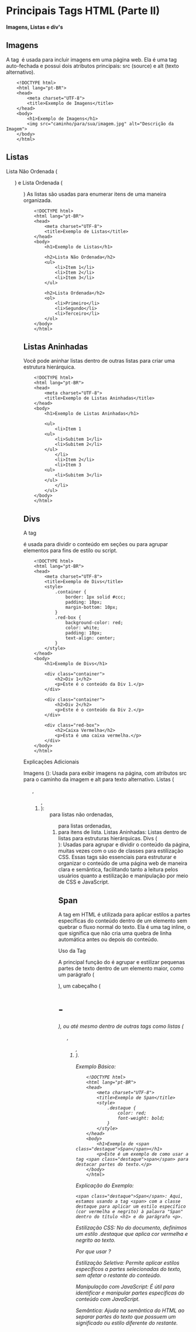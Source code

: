 # Principais Tags HTML (Parte II)

**Imagens, Listas e div's**

## Imagens

A tag <img> é usada para incluir imagens em uma página web. Ela é uma tag auto-fechada e possui dois atributos principais: src (source) e alt (texto alternativo).

        <!DOCTYPE html>
        <html lang="pt-BR">
        <head>
            <meta charset="UTF-8">
            <title>Exemplo de Imagens</title>
        </head>
        <body>
            <h1>Exemplo de Imagens</h1>
            <img src="caminho/para/sua/imagem.jpg" alt="Descrição da Imagem">
        </body>
        </html>

## Listas

Lista Não Ordenada (<ul>) e Lista Ordenada (<ol>)
As listas são usadas para enumerar itens de uma maneira organizada.

        <!DOCTYPE html>
        <html lang="pt-BR">
        <head>
            <meta charset="UTF-8">
            <title>Exemplo de Listas</title>
        </head>
        <body>
            <h1>Exemplo de Listas</h1>

            <h2>Lista Não Ordenada</h2>
            <ul>
                <li>Item 1</li>
                <li>Item 2</li>
                <li>Item 3</li>
            </ul>

            <h2>Lista Ordenada</h2>
            <ol>
                <li>Primeiro</li>
                <li>Segundo</li>
                <li>Terceiro</li>
            </ol>
        </body>
        </html>

## Listas Aninhadas

Você pode aninhar listas dentro de outras listas para criar uma estrutura hierárquica.

        <!DOCTYPE html>
        <html lang="pt-BR">
        <head>
            <meta charset="UTF-8">
            <title>Exemplo de Listas Aninhadas</title>
        </head>
        <body>
            <h1>Exemplo de Listas Aninhadas</h1>

            <ul>
                <li>Item 1
            <ul>
                <li>Subitem 1</li>
                <li>Subitem 2</li>
            </ul>
                </li>
                <li>Item 2</li>
                <li>Item 3
            <ul>
                <li>Subitem 3</li>
            </ul>
                </li>
            </ul>
        </body>
        </html>

## Divs

A tag <div> é usada para dividir o conteúdo em seções ou para agrupar elementos para fins de estilo ou script.

        <!DOCTYPE html>
        <html lang="pt-BR">
        <head>
            <meta charset="UTF-8">
            <title>Exemplo de Divs</title>
            <style>
                .container {
                    border: 1px solid #ccc;
                    padding: 10px;
                    margin-bottom: 10px;
                }
                .red-box {
                    background-color: red;
                    color: white;
                    padding: 10px;
                    text-align: center;
                }
            </style>
        </head>
        <body>
            <h1>Exemplo de Divs</h1>

            <div class="container">
                <h2>Div 1</h2>
                <p>Este é o conteúdo da Div 1.</p>
            </div>

            <div class="container">
                <h2>Div 2</h2>
                <p>Este é o conteúdo da Div 2.</p>
            </div>

            <div class="red-box">
                <h2>Caixa Vermelha</h2>
                <p>Esta é uma caixa vermelha.</p>
            </div>
        </body>
        </html>

Explicações Adicionais

Imagens (<img>): Usada para exibir imagens na página, com atributos src para o caminho da imagem e alt para texto alternativo.
Listas (<ul>, <ol>, <li>): <ul> para listas não ordenadas, <ol> para listas ordenadas, <li> para itens de lista.
Listas Aninhadas: Listas dentro de listas para estruturas hierárquicas.
Divs (<div>): Usadas para agrupar e dividir o conteúdo da página, muitas vezes com o uso de classes para estilização CSS.
Essas tags são essenciais para estruturar e organizar o conteúdo de uma página web de maneira clara e semântica, facilitando tanto a leitura pelos usuários quanto a estilização e manipulação por meio de CSS e JavaScript.

## Span

A tag <span> em HTML é utilizada para aplicar estilos a partes específicas do conteúdo dentro de um elemento sem quebrar o fluxo normal do texto. Ela é uma tag inline, o que significa que não cria uma quebra de linha automática antes ou depois do conteúdo.

Uso da Tag <span>

A principal função do <span> é agrupar e estilizar pequenas partes de texto dentro de um elemento maior, como um parágrafo (<p>), um cabeçalho (<h1>-<h6>), ou até mesmo dentro de outras tags como listas (<ul>, <ol>, <li>).

Exemplo Básico:

        <!DOCTYPE html>
        <html lang="pt-BR">
        <head>
            <meta charset="UTF-8">
            <title>Exemplo de Span</title>
            <style>
                .destaque {
                    color: red;
                    font-weight: bold;
                }
            </style>
        </head>
        <body>
            <h1>Exemplo de <span class="destaque">Span</span></h1>
            <p>Este é um exemplo de como usar a tag <span class="destaque">span</span> para destacar partes do texto.</p>
        </body>
        </html>

Explicação do Exemplo:

    <span class="destaque">Span</span>: Aqui, estamos usando a tag <span> com a classe destaque para aplicar um estilo específico (cor vermelha e negrito) à palavra "Span" dentro do título <h1> e do parágrafo <p>.

Estilização CSS: No <head> do documento, definimos um estilo .destaque que aplica cor vermelha e negrito ao texto.

Por que usar <span>?

Estilização Seletiva: Permite aplicar estilos específicos a partes selecionadas do texto, sem afetar o restante do conteúdo.

Manipulação com JavaScript: É útil para identificar e manipular partes específicas do conteúdo com JavaScript.

Semântica: Ajuda na semântica do HTML ao separar partes do texto que possuem um significado ou estilo diferente do restante.
